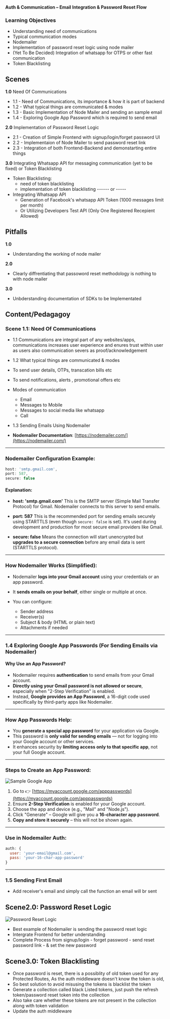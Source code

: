 #### Auth & Communication – Email Integration & Password Reset Flow

### Learning Objectives

- Understanding need of communications
- Typical communication modes
- Nodemailer
- Implementation of password reset logic using node mailer
- (Yet To Be Decided) Integration of whatsapp for OTPS or other fast communication
- Token Blacklisting

## Scenes

**1.0** Need Of Communications

- 1.1 - Need of Communications, its importance & how it is part of backend
- 1.2 - What typical things are communicated & modes
- 1.3 - Basic Implementation of Node Mailer and sending an sample email
- 1.4 - Exploring Google App Password which is required to send email

**2.0** Implementation of Password Reset Logic

- 2.1 - Creation of Simple Frontend with signup/login/forget password UI
- 2.2 - Implementaion of Node Mailer to send password reset link
- 2.3 - Integration of both Frontend-Backend and demonstarting entire things

**3.0** Integrating Whatsapp API for messaging communication (yet to be fixed)
or Token Blacklisting

- Token Blacklisting:
  - need of token blacklisting
  - implementation of token blacklisting
    ------ or -----
- Integrating Whatsapp API
  - Generation of Facebook's whatsapp API Token (1000 messages limit per month)
  - Or Utilizing Developers Test API (Only One Registered Recepient Allowed)

## Pitfalls

**1.0**

- Understanding the working of node mailer

**2.0**

- Clearly diffrentiating that passoword reset methodology is nothing to with node mailer

**3.0**

- Unbderstanding documentation of SDKs to be Implementated

## Content/Pedagagoy

### Scene 1.1: Need Of Communications

- 1.1 Communications are integral part of any websites/apps, communications increases user experience and enures trust within user as users also communication severs as proof/acknowledgement

- 1.2 What typical things are communicated & modes
- To send user details, OTPs, transcation bills etc
- To send notifications, alerts , promotional offers etc
- Modes of communication

  - Email
  - Messages to Mobile
  - Messages to social media like whatsapp
  - Call

- 1.3 Sending Emails Using Nodemailer

* **Nodemailer Documentation**:
  [https://nodemailer.com/](https://nodemailer.com/)

---

### Nodemailer Configuration Example:

```js
host: 'smtp.gmail.com',
port: 587,
secure: false
```

#### Explanation:

- **host: 'smtp.gmail.com'**
  This is the SMTP server (Simple Mail Transfer Protocol) for Gmail. Nodemailer connects to this server to send emails.

- **port: 587**
  This is the recommended port for sending emails securely using STARTTLS (even though `secure: false` is set). It's used during development and production for most secure email providers like Gmail.

- **secure: false**
  Means the connection will start unencrypted but **upgrades to a secure connection** before any email data is sent (STARTTLS protocol).

---

### How Nodemailer Works (Simplified):

- Nodemailer **logs into your Gmail account** using your credentials or an app password.
- It **sends emails on your behalf**, either single or multiple at once.
- You can configure:

  - Sender address
  - Receiver(s)
  - Subject & body (HTML or plain text)
  - Attachments if needed

---

### 1.4 Exploring Google App Passwords (For Sending Emails via Nodemailer)

#### Why Use an App Password?

* Nodemailer requires **authentication** to send emails from your Gmail account.
* **Directly using your Gmail password is not allowed or secure**, especially when "2-Step Verification" is enabled.
* Instead, **Google provides an App Password**, a 16-digit code used specifically by third-party apps like Nodemailer.

---

### How App Passwords Help:

* You **generate a special app password** for your application via Google.
* This password is **only valid for sending emails** — not for logging into your Google account or other services.
* It enhances security by **limiting access only to that specific app**, not your full Google account.

---

### Steps to Create an App Password:
![Sample Google App](https://coding-platform.s3.amazonaws.com/dev/lms/tickets/a938748c-8f7a-4f13-bd29-4f7d678d2040/MyVBNEFOOoUolWPM.png)

1. Go to 👉 [https://myaccount.google.com/apppasswords](https://myaccount.google.com/apppasswords)
2. Ensure **2-Step Verification** is enabled for your Google account.
3. Choose the app and device (e.g., "Mail" and "Node.js").
4. Click "Generate" – Google will give you a **16-character app password**.
5. **Copy and store it securely** – this will not be shown again.

---

### Use in Nodemailer Auth:

```js
auth: {
  user: 'your-email@gmail.com',
  pass: 'your-16-char-app-password'
}
```

---
### 1.5 Sending First Email
- Add receiver's email and simply call the function an email will br sent



## Scene2.0: Password Reset Logic 

![Password Reset Logic](https://coding-platform.s3.amazonaws.com/dev/lms/tickets/2cd0065c-2a7f-4519-bca5-23c9ff72cae8/KYi1ckRXILMqenyI.png)

- Best example of Nodemailer is sending the password reset logic
- Intergrate Frontend for better understanding 
- Complete Process from signup/login - forget password - send reset password link - & set the new password


## Scene3.0: Token Blacklisting
- Once password is reset, there is a possiblity of old token used for any Protected Routes, As the auth middleware doesn't know the token is old, 
- So best solution to avoid misusing the tokens is blacklist the token
- Generate a collection called black Listed tokens, just push the refresh token/password reset token into the collection 
- Also take care whether these tokens are not present in the collection along with token validation
- Update the auth middleware
